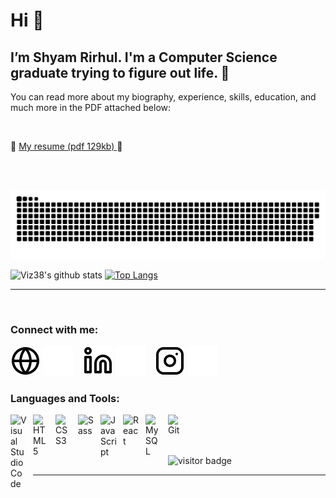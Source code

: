 # Hi 👋

## I’m Shyam Rirhul. I'm a Computer Science graduate trying to figure out life. 🤪

You can read more about my biography, experience, skills, education, and much more in the PDF attached below:

<br>

📜 <a href="#">My resume (pdf 129kb) </a> 📜


<br><br>

<a href=#><img src="contributions.svg"></a>

<div float="right"> 
 
 


![Viz38's github stats](https://github-readme-stats.vercel.app/api?username=shyam722000&show_icons=true&theme=gruvbox) 
[![Top Langs](https://github-readme-stats.vercel.app/api/top-langs/?username=shyam722000&layout=compact&theme=gruvbox)](https://github.com/anuraghazra/github-readme-stats)

 </div>
 
---

<br>

### Connect with me:

[![website](./img/globe-light.svg)](https://wish-new.me/#gh-light-mode-only)
[![website](./img/globe-dark.svg)](https://wish-new.me/#gh-dark-mode-only)
&nbsp;&nbsp;
[![website](./img/linkedin-light.svg)](https://www.linkedin.com/in/wishnew8/#gh-light-mode-only)
[![website](./img/linkedin-dark.svg)](https://www.linkedin.com/in/wishnew8/#gh-dark-mode-only)
&nbsp;&nbsp;
[![website](./img/instagram-light.svg)](https://instagram.com/wish_new8r#gh-light-mode-only)
[![website](./img/instagram-dark.svg)](https://instagram.com/wish_new8#gh-dark-mode-only)

### Languages and Tools:

<img align="left" alt="Visual Studio Code" width="26px" src="https://cdn.jsdelivr.net/gh/devicons/devicon/icons/vscode/vscode-original.svg" style="padding-right:10px;" />
<img align="left" alt="HTML5" width="26px" src="https://cdn.jsdelivr.net/gh/devicons/devicon/icons/html5/html5-original.svg" style="padding-right:10px;" />
<img align="left" alt="CSS3" width="26px" src="https://cdn.jsdelivr.net/gh/devicons/devicon/icons/css3/css3-original.svg" style="padding-right:10px;" />
<img align="left" alt="Sass" width="26px" src="https://cdn.jsdelivr.net/gh/devicons/devicon/icons/sass/sass-original.svg" style="padding-right:10px;" />
<img align="left" alt="JavaScript" width="26px" src="https://cdn.jsdelivr.net/gh/devicons/devicon/icons/javascript/javascript-original.svg" style="padding-right:10px;" />
<img align="left" alt="React" width="26px" src="https://cdn.jsdelivr.net/gh/devicons/devicon/icons/react/react-original.svg" style="padding-right:10px;" />
<img align="left" alt="MySQL" width="26px" src="https://cdn.jsdelivr.net/gh/devicons/devicon/icons/mysql/mysql-original.svg" style="padding-right:10px;" />
<img align="left" alt="Git" width="26px" src="https://cdn.jsdelivr.net/gh/devicons/devicon/icons/git/git-original.svg" style="padding-right:10px;" />

<br><br><br>

![visitor badge](https://komarev.com/ghpvc/?username=shyam722000&color=lightgrey)

---
